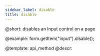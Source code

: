 ```yaml
---
sidebar_label: disable
title: disable
---          
```


@short: disables an Input control on a page





@example:
form.getItem("input").disable();


@template: api_method
@descr:


